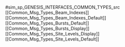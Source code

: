 #sim_sp_GENESIS_INTERFACES_COMMON_TYPES_src
[[Common_Msg_Types_Beam_Indexes]]
[[Common_Msg_Types_Beam_Indexes_Default]]
[[Common_Msg_Types_Bursts_Default]]
[[Common_Msg_Types_Bursts_Display]]
[[Common_Msg_Types_Site_Levels_Display]]
[[Common_Msg_Types_Site_Levels_Default]]
